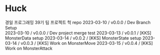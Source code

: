 # Huck
경일 프로그래밍 39기 팀 프로젝트 헉 repo
2023-03-10 / v0.0.0 / Dev Branch Setup      
2023-03-10 / v0.0.0 / Dev project merge test
2023-03-13 / v0.0.1 / [KKS] MonsterData setup
2023-03-14 / v0.0.2 / [KKS] MonsterState setup
2023-03-14 / v0.0.3 / [KKS] Work on MonsterMove
2023-03-15 / v0.0.4 / [KKS] Work on MonsterAttack